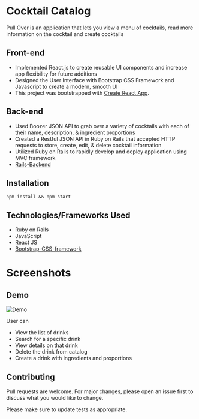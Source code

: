 # Cocktail Catalog

Pull Over is an application that lets you view a menu of cocktails, read more information on the cocktail and create cocktails

## Front-end

- Implemented React.js  to create reusable UI components and increase app flexibility for future additions
- Designed the User Interface with Bootstrap CSS Framework and Javascript to create a modern, smooth UI
- This project was bootstrapped with [Create React App](https://github.com/facebook/create-react-app).



## Back-end

- Used Boozer JSON API to grab over a variety of cocktails with each of their  name, description, & ingredient proportions
- Created a Restful JSON API in Ruby on Rails that accepted HTTP requests to store, create, edit, & delete cocktail information
- Utilized Ruby on Rails to rapidly develop and deploy application using MVC framework
- [Rails-Backend](https://github.com/zerminaejaz/boozer-backend)

## Installation

```
npm install && npm start
```

## Technologies/Frameworks Used
- Ruby on Rails
- JavaScript
- React JS
- [Bootstrap-CSS-framework](https://getbootstrap.com/)

# Screenshots

## Demo

![Demo](./public/demo.gif)

User can 
- View the list of drinks
- Search for a specific drink
- View details on that drink
- Delete the drink from catalog
- Create a drink with ingredients and proportions




## Contributing
Pull requests are welcome. For major changes, please open an issue first to discuss what you would like to change.

Please make sure to update tests as appropriate.


